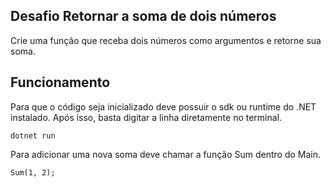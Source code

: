 ## Desafio Retornar a soma de dois números

Crie uma função que receba dois números como argumentos e retorne sua soma.

## Funcionamento

Para que o código seja inicializado deve possuir o sdk ou runtime do .NET instalado. Após isso, basta digitar a linha diretamente no terminal.

```
dotnet run
```

Para adicionar uma nova soma deve chamar a função Sum dentro do Main.

```
Sum(1, 2);
```
